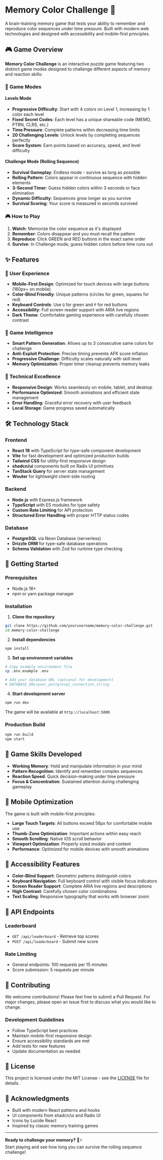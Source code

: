 # Memory Color Challenge 🎯

A brain-training memory game that tests your ability to remember and reproduce color sequences under time pressure. Built with modern web technologies and designed with accessibility and mobile-first principles.

## 🎮 Game Overview

**Memory Color Challenge** is an interactive puzzle game featuring two distinct game modes designed to challenge different aspects of memory and reaction skills:

### 🎯 **Game Modes**

#### **Levels Mode**
- **Progressive Difficulty**: Start with 4 colors on Level 1, increasing by 1 color each level
- **Fixed Secret Codes**: Each level has a unique shareable code (MEMO, PTRN, CLRS, etc.)
- **Time Pressure**: Complete patterns within decreasing time limits
- **20 Challenging Levels**: Unlock levels by completing sequences perfectly
- **Score System**: Earn points based on accuracy, speed, and level difficulty

#### **Challenge Mode (Rolling Sequence)**
- **Survival Gameplay**: Endless mode - survive as long as possible
- **Rolling Pattern**: Colors appear in continuous sequence with hidden elements
- **3-Second Timer**: Guess hidden colors within 3 seconds or face elimination
- **Dynamic Difficulty**: Sequences grow longer as you survive
- **Survival Scoring**: Your score is measured in seconds survived

### 🎮 **How to Play**

1. **Watch**: Memorize the color sequence as it's displayed
2. **Remember**: Colors disappear and you must recall the pattern
3. **Reproduce**: Click GREEN and RED buttons in the exact same order
4. **Survive**: In Challenge mode, guess hidden colors before time runs out

## ✨ Features

### 🎨 **User Experience**
- **Mobile-First Design**: Optimized for touch devices with large buttons (160px+ on mobile)
- **Color-Blind Friendly**: Unique patterns (circles for green, squares for red)
- **Keyboard Controls**: Use `Q` for green and `P` for red buttons
- **Accessibility**: Full screen reader support with ARIA live regions
- **Dark Theme**: Comfortable gaming experience with carefully chosen contrast

### 🧠 **Game Intelligence**
- **Smart Pattern Generation**: Allows up to 3 consecutive same colors for challenge
- **Anti-Exploit Protection**: Precise timing prevents AFK score inflation
- **Progressive Challenge**: Difficulty scales naturally with skill level
- **Memory Optimization**: Proper timer cleanup prevents memory leaks

### 📱 **Technical Excellence**
- **Responsive Design**: Works seamlessly on mobile, tablet, and desktop
- **Performance Optimized**: Smooth animations and efficient state management
- **Error Handling**: Graceful error recovery with user feedback
- **Local Storage**: Game progress saved automatically

## 🛠 Technology Stack

### **Frontend**
- **React 18** with TypeScript for type-safe component development
- **Vite** for fast development and optimized production builds
- **Tailwind CSS** for utility-first responsive design
- **shadcn/ui** components built on Radix UI primitives
- **TanStack Query** for server state management
- **Wouter** for lightweight client-side routing

### **Backend**
- **Node.js** with Express.js framework
- **TypeScript** with ES modules for type safety
- **Custom Rate Limiting** for API protection
- **Structured Error Handling** with proper HTTP status codes

### **Database**
- **PostgreSQL** via Neon Database (serverless)
- **Drizzle ORM** for type-safe database operations
- **Schema Validation** with Zod for runtime type checking

## 🚀 Getting Started

### **Prerequisites**
- Node.js 18+ 
- npm or yarn package manager

### **Installation**

1. **Clone the repository**
```bash
git clone https://github.com/yourusername/memory-color-challenge.git
cd memory-color-challenge
```

2. **Install dependencies**
```bash
npm install
```

3. **Set up environment variables**
```bash
# Copy example environment file
cp .env.example .env

# Add your database URL (optional for development)
# DATABASE_URL=your_postgresql_connection_string
```

4. **Start development server**
```bash
npm run dev
```

The game will be available at `http://localhost:5000`

### **Production Build**
```bash
npm run build
npm start
```

## 🎯 Game Skills Developed

- **Working Memory**: Hold and manipulate information in your mind
- **Pattern Recognition**: Identify and remember complex sequences  
- **Reaction Speed**: Quick decision-making under time pressure
- **Focus & Concentration**: Sustained attention during challenging gameplay

## 📱 Mobile Optimization

The game is built with mobile-first principles:

- **Large Touch Targets**: All buttons exceed 56px for comfortable mobile use
- **Thumb-Zone Optimization**: Important actions within easy reach
- **Smooth Scrolling**: Native iOS scroll behavior
- **Viewport Optimization**: Properly sized modals and content
- **Performance**: Optimized for mobile devices with smooth animations

## 🎨 Accessibility Features

- **Color-Blind Support**: Geometric patterns distinguish colors
- **Keyboard Navigation**: Full keyboard control with visible focus indicators
- **Screen Reader Support**: Complete ARIA live regions and descriptions
- **High Contrast**: Carefully chosen color combinations
- **Text Scaling**: Responsive typography that works with browser zoom

## 🔧 API Endpoints

### **Leaderboard**
- `GET /api/leaderboard` - Retrieve top scores
- `POST /api/leaderboard` - Submit new score

### **Rate Limiting**
- General endpoints: 100 requests per 15 minutes
- Score submission: 5 requests per minute

## 🤝 Contributing

We welcome contributions! Please feel free to submit a Pull Request. For major changes, please open an issue first to discuss what you would like to change.

### **Development Guidelines**
- Follow TypeScript best practices
- Maintain mobile-first responsive design
- Ensure accessibility standards are met
- Add tests for new features
- Update documentation as needed

## 📝 License

This project is licensed under the MIT License - see the [LICENSE](LICENSE) file for details.

## 🙏 Acknowledgments

- Built with modern React patterns and hooks
- UI components from shadcn/ui and Radix UI
- Icons by Lucide React
- Inspired by classic memory training games

---

**Ready to challenge your memory?** 🧠⚡  
Start playing and see how long you can survive the rolling sequence challenge!